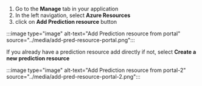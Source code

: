 1. Go to the **Manage** tab in your application
2. In the left navigation, select **Azure Resources**
3. click on **Add Prediction resource** button

  :::image type="image" alt-text="Add Prediction resource from portal" source="../media/add-pred-resource-portal.png":::
  
If you already have a prediction resource add directly if not, select **Create a new prediction resource**
  
  :::image type="image" alt-text="Add Prediction resource from portal-2" source="../media/add-pred-resource-portal-2.png":::
  
  
